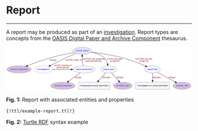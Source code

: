 # Report
***

A report may be produced as part of an [investigation](ld4he-investigation.md). Report types are concepts from the [OASIS Digital Paper and Archive Component](http://purl.org/heritagedata/schemes/c31949b0-b6cf-4223-a2c0-c9a2048633ff) thesaurus.
 
![report](img/ld4he-oasis-report.svg)

**Fig. 1:** Report with associated entities and properties

```turtle
{!ttl/example-report.ttl!}
```
**Fig. 2:** [Turtle RDF](https://www.w3.org/TR/turtle/) syntax example